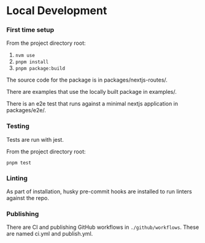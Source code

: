 # Local Development

### First time setup

From the project directory root:

1. `nvm use`
1. `pnpm install`
1. `pnpm package:build`

The source code for the package is in packages/nextjs-routes/.

There are examples that use the locally built package in examples/.

There is an e2e test that runs against a minimal nextjs application in packages/e2e/.

### Testing

Tests are run with jest.

From the project directory root:

`pnpm test`

### Linting

As part of installation, husky pre-commit hooks are installed to run linters against the repo.

### Publishing

There are CI and publishing GitHub workflows in `./github/workflows`. These are named ci.yml and publish.yml.
